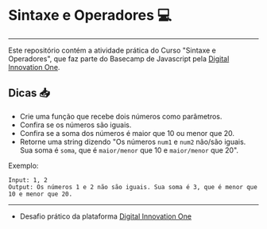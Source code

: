 # Sintaxe e Operadores :computer:
***
Este repositório contém a atividade prática do Curso "Sintaxe e Operadores", que faz parte do Basecamp de Javascript pela [Digital Innovation One](https://digitalinnovation.one/).

## Dicas :inbox_tray:

- Crie uma função que recebe dois números como parâmetros.
- Confira se os números são iguais.
- Confira se a soma dos números é maior que 10 ou menor que 20.
- Retorne uma string dizendo "Os números `num1` e `num2` não/são iguais. Sua soma é `soma`, que é `maior/menor` que 10 e `maior/menor` que 20".

Exemplo:

```
Input: 1, 2
Output: Os números 1 e 2 não são iguais. Sua soma é 3, que é menor que 10 e menor que 20.
```
***
- Desafio prático da plataforma [Digital Innovation One](https://web.digitalinnovation.one/home "Digital Innovation One")

